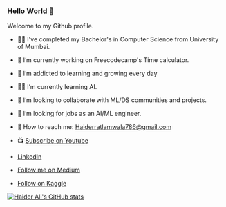 ### Hello World 👋

Welcome to my Github profile.

- :student: I've completed my Bachelor's in Computer Science from University of Mumbai. 
- 🔭 I’m currently working on Freecodecamp's Time calculator.
- 🌱 I’m addicted to learning and growing every day 
- :technologist: I’m currently learning AI.
- 👯 I’m looking to collaborate with ML/DS communities and projects.
- 🤔 I’m looking for jobs as an AI/ML engineer.
- :e-mail: How to reach me: Haiderratlamwala786@gmail.com

- :tv: [Subscribe on Youtube](https://www.youtube.com/channel/UCLejUSp6pBodGBGpF7t2FDw)
- [LinkedIn](https://www.linkedin.com/in/haider-ali-32b66a131/)
- [Follow me on Medium](https://medium.com/@h_ali)
- [Follow on Kaggle](https://www.kaggle.com/haiderali20)



[![Haider Ali's GitHub stats](https://github-readme-stats.vercel.app/api?username=AliHaider20)](https://github.com/AliHaider20/github-readme-stats)

